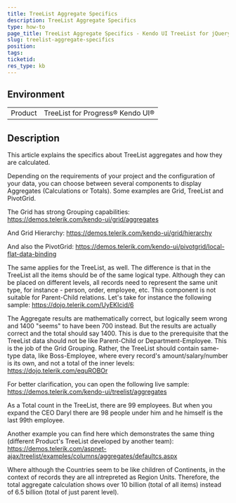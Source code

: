 ```yaml
---
title: TreeList Aggregate Specifics
description: TreeList Aggregate Specifics
type: how-to
page_title: TreeList Aggregate Specifics - Kendo UI TreeList for jQuery
slug: treelist-aggregate-specifics
position: 
tags: 
ticketid: 
res_type: kb
---
```


## Environment
<table>
	<tbody>
		<tr>
			<td>Product</td>
			<td>TreeList for Progress® Kendo UI®</td>
		</tr>
	</tbody>
</table>


## Description

This article explains the specifics about TreeList aggregates and how they are calculated.

Depending on the requirements of your project and the configuration of your data, you can choose between several components to display Aggregates (Calculations or Totals). Some examples are Grid, TreeList and PivotGrid.

The Grid has strong Grouping capabilities:
<https://demos.telerik.com/kendo-ui/grid/aggregates>

And Grid Hierarchy:
<https://demos.telerik.com/kendo-ui/grid/hierarchy>

And also the PivotGrid:
<https://demos.telerik.com/kendo-ui/pivotgrid/local-flat-data-binding>

The same applies for the TreeList, as well. The difference is that in the TreeList all the items should be of the same logical type. Although they can be placed on different levels, all records need to represent the same unit type, for instance - person, order, employee, etc. This component is not suitable for Parent-Child relations. Let's take for instance the following sample:
<https://dojo.telerik.com/UyEKIcid/6>

The Aggregate results are mathematically correct, but logically seem wrong and 1400 "seems" to have been 700 instead. But the results are actually correct and the total should say 1400. This is due to the prerequisite that the TreeList data should not be like Parent-Child or Department-Employee. This is the job of the Grid Grouping. Rather, the TreeList should contain same-type data, like Boss-Employee, where every record's amount/salary/number is its own, and not a total of the inner levels:
<https://dojo.telerik.com/equROBOr>

For better clarification, you can open the following live sample:
<https://demos.telerik.com/kendo-ui/treelist/aggregates>

As a Total count in the TreeList, there are 99 employees. But when you expand the CEO Daryl there are 98 people under him and he himself is the last 99th employee.

Another example you can find here which demonstrates the same thing (different Product's TreeList developed by another team):
<https://demos.telerik.com/aspnet-ajax/treelist/examples/columns/aggregates/defaultcs.aspx> 

Where although the Countries seem to be like children of Continents, in the context of records they are all intrepreted as Region Units. Therefore, the total aggregate calculation shows over 10 billion (total of all items) instead of 6.5 billion (total of just parent level).
